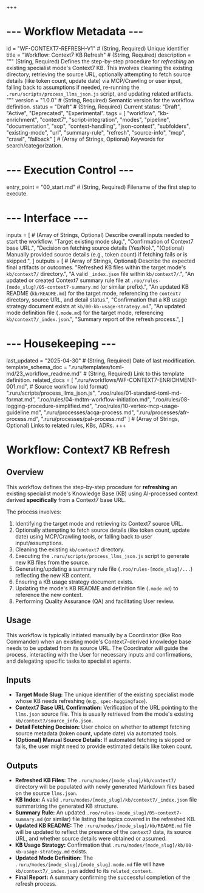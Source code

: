 +++
# --- Workflow Metadata ---
id = "WF-CONTEXT7-REFRESH-V1" # (String, Required) Unique identifier
title = "Workflow: Context7 KB Refresh" # (String, Required)
description = """
(String, Required) Defines the step-by-step procedure for *refreshing* an existing specialist mode's Context7 KB.
This involves cleaning the existing directory, retrieving the source URL, optionally attempting to fetch source details
(like token count, update date) via MCP/Crawling or user input, falling back to assumptions if needed,
re-running the `.ruru/scripts/process_llms_json.js` script, and updating related artifacts.
"""
version = "1.0.0" # (String, Required) Semantic version for the workflow definition.
status = "Draft" # (String, Required) Current status: "Draft", "Active", "Deprecated", "Experimental".
tags = [
    "workflow", "kb-enrichment", "context7", "script-integration", "modes", "pipeline",
    "documentation", "sop", "context-handling", "json-context", "subfolders",
    "existing-mode", "url", "summary-rule", "refresh", "source-info", "mcp", "crawl", "fallback"
] # (Array of Strings, Optional) Keywords for search/categorization.

# --- Execution Control ---
entry_point = "00_start.md" # (String, Required) Filename of the first step to execute.

# --- Interface ---
inputs = [ # (Array of Strings, Optional) Describe overall inputs needed to start the workflow.
    "Target existing mode slug.",
    "Confirmation of Context7 base URL.",
    "Decision on fetching source details (Yes/No).",
    "(Optional) Manually provided source details (e.g., token count) if fetching fails or is skipped.",
]
outputs = [ # (Array of Strings, Optional) Describe the expected final artifacts or outcomes.
    "Refreshed KB files within the target mode's `kb/context7/` directory.",
    "A valid `_index.json` file within `kb/context7/`.",
    "An updated or created Context7 summary rule file at `.roo/rules-[mode_slug]/05-context7-summary.md` (or similar prefix).",
    "An updated KB README (`kb/README.md`) for the target mode, referencing the `context7` directory, source URL, and detail status.",
    "Confirmation that a KB usage strategy document exists at `kb/00-kb-usage-strategy.md`.",
    "An updated mode definition file (`.mode.md`) for the target mode, referencing `kb/context7/_index.json`.",
    "Summary report of the refresh process.",
]

# --- Housekeeping ---
last_updated = "2025-04-30" # (String, Required) Date of last modification.
template_schema_doc = ".ruru/templates/toml-md/23_workflow_readme.md" # (String, Required) Link to this template definition.
related_docs = [
    ".ruru/workflows/WF-CONTEXT7-ENRICHMENT-001.md", # Source workflow (old format)
    ".ruru/scripts/process_llms_json.js",
    ".roo/rules/01-standard-toml-md-format.md",
    ".roo/rules/04-mdtm-workflow-initiation.md",
    ".roo/rules/08-logging-procedure-simplified.md",
    ".roo/rules/10-vertex-mcp-usage-guideline.md",
    ".ruru/processes/acqa-process.md",
    ".ruru/processes/afr-process.md",
    ".ruru/processes/pal-process.md"
] # (Array of Strings, Optional) Links to related rules, KBs, ADRs.
+++

# Workflow: Context7 KB Refresh

## Overview

This workflow defines the step-by-step procedure for **refreshing** an existing specialist mode's Knowledge Base (KB) using AI-processed context derived **specifically** from a Context7 base URL.

The process involves:
1.  Identifying the target mode and retrieving its Context7 source URL.
2.  Optionally attempting to fetch source details (like token count, update date) using MCP/Crawling tools, or falling back to user input/assumptions.
3.  Cleaning the existing `kb/context7` directory.
4.  Executing the `.ruru/scripts/process_llms_json.js` script to generate new KB files from the source.
5.  Generating/updating a summary rule file (`.roo/rules-[mode_slug]/...`) reflecting the new KB content.
6.  Ensuring a KB usage strategy document exists.
7.  Updating the mode's KB README and definition file (`.mode.md`) to reference the new context.
8.  Performing Quality Assurance (QA) and facilitating User review.

## Usage

This workflow is typically initiated manually by a Coordinator (like Roo Commander) when an existing mode's Context7-derived knowledge base needs to be updated from its source URL. The Coordinator will guide the process, interacting with the User for necessary inputs and confirmations, and delegating specific tasks to specialist agents.

## Inputs

*   **Target Mode Slug:** The unique identifier of the existing specialist mode whose KB needs refreshing (e.g., `spec-huggingface`).
*   **Context7 Base URL Confirmation:** Verification of the URL pointing to the `llms.json` source file. This is usually retrieved from the mode's existing `kb/context7/source_info.json`.
*   **Detail Fetching Decision:** User choice on whether to attempt fetching source metadata (token count, update date) via automated tools.
*   **(Optional) Manual Source Details:** If automated fetching is skipped or fails, the user might need to provide estimated details like token count.

## Outputs

*   **Refreshed KB Files:** The `.ruru/modes/[mode_slug]/kb/context7/` directory will be populated with newly generated Markdown files based on the source `llms.json`.
*   **KB Index:** A valid `.ruru/modes/[mode_slug]/kb/context7/_index.json` file summarizing the generated KB structure.
*   **Summary Rule:** An updated `.roo/rules-[mode_slug]/05-context7-summary.md` (or similar) file listing the topics covered in the refreshed KB.
*   **Updated KB README:** The `.ruru/modes/[mode_slug]/kb/README.md` file will be updated to reflect the presence of the `context7` data, its source URL, and whether source details were obtained or assumed.
*   **KB Usage Strategy:** Confirmation that `.ruru/modes/[mode_slug]/kb/00-kb-usage-strategy.md` exists.
*   **Updated Mode Definition:** The `.ruru/modes/[mode_slug]/[mode_slug].mode.md` file will have `kb/context7/_index.json` added to its `related_context`.
*   **Final Report:** A summary confirming the successful completion of the refresh process.